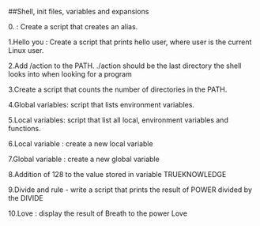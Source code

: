 ##Shell, init files, variables and expansions

0.<o> : Create a script that creates an alias.

1.Hello you : Create a script that prints hello user, where user is the current Linux user.

2.Add /action to the PATH. ./action should be the last directory the shell looks into when looking for a program

3.Create a script that counts the number of directories in the PATH.

4.Global variables: script that lists environment variables.

5.Local variables: script that list all local, environment variables and functions.

6.Local variable : create a new local variable

7.Global variable : create a new global variable

8.Addition of 128 to the value stored in variable TRUEKNOWLEDGE

9.Divide and rule - write a script that prints the result of POWER divided by the DIVIDE

10.Love : display the result of Breath to the power Love 
